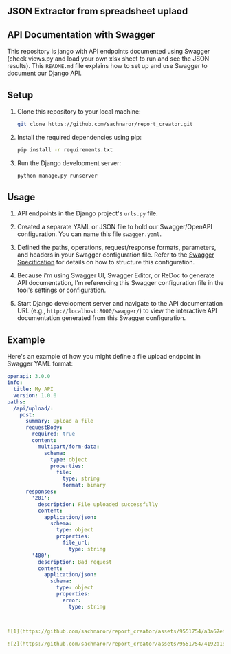 ## JSON Extractor from  spreadsheet uplaod

## API Documentation with Swagger

This repository is jango with API endpoints documented using Swagger (check views.py and load your own xlsx sheet to run and see the JSON results). This `README.md` file explains how to set up and use Swagger to document our Django API.

## Setup

1. Clone this repository to your local machine:

    ```bash
    git clone https://github.com/sachnaror/report_creator.git
    ```

2. Install the required dependencies using pip:

    ```bash
    pip install -r requirements.txt
    ```

3. Run the Django development server:

    ```bash
    python manage.py runserver
    ```

## Usage

1. API endpoints in the Django project's `urls.py` file.

2. Created a separate YAML or JSON file to hold our Swagger/OpenAPI configuration. You can name this file `swagger.yaml`.

3. Defined the paths, operations, request/response formats, parameters, and headers in your Swagger configuration file. Refer to the [Swagger Specification](https://swagger.io/specification/) for details on how to structure this configuration.

4. Because i'm using Swagger UI, Swagger Editor, or ReDoc to generate API documentation, I'm referencing this Swagger configuration file in the tool's settings or configuration.

5. Start Django development server and navigate to the API documentation URL (e.g., `http://localhost:8000/swagger/`) to view the interactive API documentation generated from this Swagger configuration.

## Example

Here's an example of how you might define a file upload endpoint in Swagger YAML format:

```yaml
openapi: 3.0.0
info:
  title: My API
  version: 1.0.0
paths:
  /api/upload/:
    post:
      summary: Upload a file
      requestBody:
        required: true
        content:
          multipart/form-data:
            schema:
              type: object
              properties:
                file:
                  type: string
                  format: binary
      responses:
        '201':
          description: File uploaded successfully
          content:
            application/json:
              schema:
                type: object
                properties:
                  file_url:
                    type: string
        '400':
          description: Bad request
          content:
            application/json:
              schema:
                type: object
                properties:
                  error:
                    type: string



![1](https://github.com/sachnaror/report_creator/assets/9551754/a3a67efa-421a-435e-8756-a25add86068a)

![2](https://github.com/sachnaror/report_creator/assets/9551754/4192a157-9a06-4d58-b076-8609dea5ec3a)
